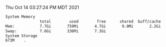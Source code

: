 Thu Oct 14 03:27:24 PM MDT 2021
```bash
System Memory
               total        used        free      shared  buff/cache   available
Mem:           7.7Gi       759Mi       4.7Gi       9.0Mi       2.2Gi       6.6Gi
Swap:          7.6Gi       336Mi       7.3Gi
System Storage
673M	.
```
```bash

